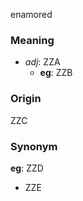 enamored
### Meaning
+ _adj_: ZZA
	+ __eg__: ZZB

### Origin

ZZC

### Synonym

__eg__: ZZD

+ ZZE


